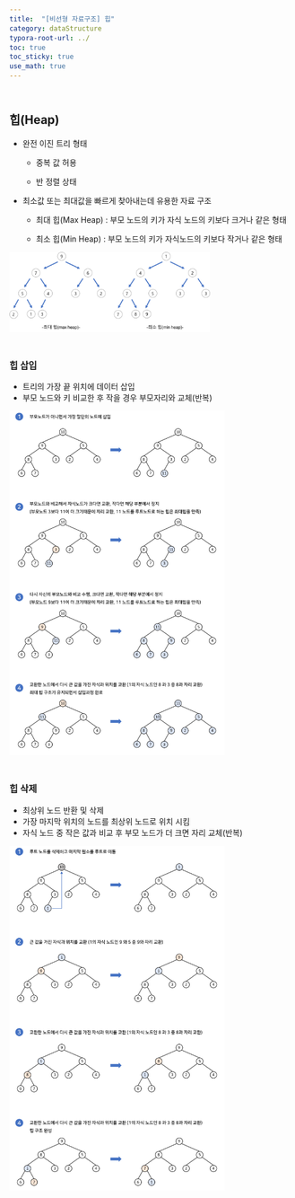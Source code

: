```yaml
---
title:  "[비선형 자료구조] 힙"
category: dataStructure
typora-root-url: ../
toc: true
toc_sticky: true
use_math: true
---
```


## <br>힙(Heap)

- 완전 이진 트리 형태

  - 중복 값 허용

  - 반 정렬 상태

- 최소값 또는 최대값을 빠르게 찾아내는데 유용한 자료 구조

  - 최대 힙(Max Heap) : 부모 노드의 키가 자식 노드의 키보다 크거나 같은 형태 

  - 최소 힙(Min Heap) : 부모 노드의 키가 자식노드의 키보다 작거나 같은 형태

    


<img src="/images/2023-11-31-algorithm-Heap/heap-1700280061890-3.png" alt="heap" style="zoom:35%;" />

### <br>힙 삽입

- 트리의 가장 끝 위치에 데이터 삽입
- 부모 노드와 키 비교한 후 작을 경우 부모자리와 교체(반복)



<img src="/images/2023-11-31-algorithm-Heap/heap insert.png" alt="heap insert" style="zoom:60%;" />

### <br>힙 삭제

- 최상위 노드 반환 및 삭제
- 가장 마지막 위치의 노드를 최상위 노드로 위치 시킴
- 자식 노드 중 작은 값과 비교 후 부모 노드가 더 크면 자리 교체(반복)



<img src="/images/2023-11-31-algorithm-Heap/heap delete.png" alt="heap delete" style="zoom:60%;" />
